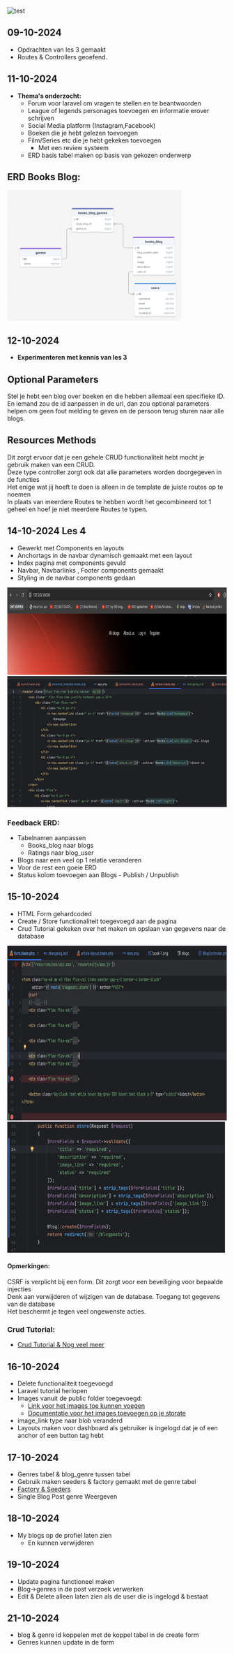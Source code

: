![test](https://pbs.twimg.com/media/Ft9JycZWwAIqS84?format=png&name=small)

## 09-10-2024

* Opdrachten van les 3 gemaakt
* Routes & Controllers geoefend.

## 11-10-2024

* **Thema's onderzocht:**
    * Forum voor laravel om vragen te stellen en te beantwoorden
    * League of legends personages toevoegen en informatie erover schrijven
    * Social Media platform (Instagram,Facebook)
    * Boeken die je hebt gelezen toevoegen
    * Film/Series etc die je hebt gekeken toevoegen
        * Met een review systeem
    * ERD basis tabel maken op basis van gekozen onderwerp

## ERD Books Blog:

<img alt="ERD-Basis tabellen" height="300" src="/documentatie/erd-begin.png" width="400"/>

## 12-10-2024

* **Experimenteren met kennis van les 3**

## Optional Parameters

Stel je hebt een blog over boeken en die hebben allemaal een specifieke ID.<br>
En iemand zou de id aanpassen in de url, dan zou optional parameters helpen om geen fout melding te geven en de persoon
terug sturen naar
alle blogs.

## Resources Methods

Dit zorgt ervoor dat je een gehele CRUD functionaliteit hebt mocht je gebruik maken van een CRUD.<br>
Deze type controller zorgt ook dat alle parameters worden doorgegeven in de functies<br>
Het enige wat jij hoeft te doen is alleen in de template de juiste routes op te noemen<br>
In plaats van meerdere Routes te hebben wordt het gecombineerd tot 1 geheel en hoef je niet meerdere Routes te typen.

## 14-10-2024 Les 4

* Gewerkt met Components en layouts
* Anchortags in de navbar dynamisch gemaakt met een layout
* Index pagina met components gevuld
* Navbar, Navbarlinks , Footer components gemaakt
* Styling in de navbar components gedaan

<img alt="ERD-Basis tabellen"  src="/documentatie/index-components.png" height="200" width="800"/>
<img alt="ERD-Basis tabellen"  src="/documentatie/styling-navbar-components.png" height="300" width="700"/>

### Feedback ERD:

* Tabelnamen aanpassen
    * Books_blog naar blogs
    * Ratings naar blog_user
* Blogs naar een veel op 1 relatie veranderen
* Voor de rest een goeie ERD
* Status kolom toevoegen aan Blogs - Publish / Unpublish

## 15-10-2024

* HTML Form gehardcoded
* Create / Store functionaliteit toegevoegd aan de pagina
* Crud Tutorial gekeken over het maken en opslaan van gegevens naar de database

<img alt="ERD-Basis tabellen"  src="/documentatie/create-form.png" height="400" width="1000"/>
<img alt="ERD-Basis tabellen"  src="/documentatie/Beveiliging-validate.png" height="300" width="500"/>

#### Opmerkingen:

CSRF is verplicht bij een form. Dit zorgt voor een beveiliging voor bepaalde injecties<br>
Denk aan verwijderen of wijzigen van de database. Toegang tot gegevens van de database<br>
Het beschermt je tegen veel ongewenste acties.

### Crud Tutorial:

* [Crud Tutorial & Nog veel meer](https://www.youtube.com/watch?v=cDEVWbz2PpQ&ab_channel=LearnWebCode)

## 16-10-2024

* Delete functionaliteit toegevoegd
* Laravel tutorial herlopen
* Images vanuit de public folder toegevoegd:
    * [Link voor het images toe kunnen voegen](https://stackoverflow.com/questions/36441679/how-do-i-add-images-in-laravel-view)
    * [Documentatie voor het images toevoegen op je storate](https://laravel.com/docs/10.x/filesystem)
* image_link type naar blob veranderd
* Layouts maken voor dashboard als gebruiker is ingelogd dat je of een anchor of een button tag hebt

## 17-10-2024

* Genres tabel & blog_genre tussen tabel
* Gebruik maken seeders & factory gemaakt met de genre tabel
* [Factory & Seeders](https://www.youtube.com/watch?v=69YoTKzcTSg&ab_channel=CodewithBurt)
* Single Blog Post genre Weergeven

## 18-10-2024

* My blogs op de profiel laten zien
    * En kunnen verwijderen

## 19-10-2024

* Update pagina functioneel maken
* Blog->genres in de post verzoek verwerken
* Edit & Delete alleen laten zien als de user die is ingelogd & bestaat

## 21-10-2024

* blog & genre id koppelen met de koppel tabel in de create form
* Genres kunnen update in de form


